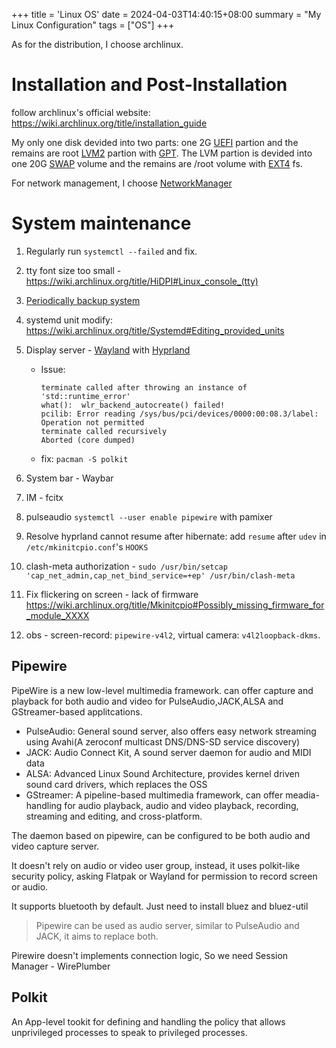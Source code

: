 +++
title = 'Linux OS'
date = 2024-04-03T14:40:15+08:00
summary = "My Linux Configuration"
tags = ["OS"]
+++

As for the distribution, I choose archlinux.

# Installation and Post-Installation

follow archlinux's official website: <https://wiki.archlinux.org/title/installation_guide>

My only one disk devided into two parts: one 2G [UEFI](https://wiki.archlinux.org/title/Unified_Extensible_Firmware_Interface) partion and the remains are root [LVM2](https://wiki.archlinux.org/title/Install_Arch_Linux_on_LVM) partion with [GPT](https://wiki.archlinux.org/title/Partitioning#GUID_Partition_Table). The LVM partion is devided into one 20G [SWAP](https://wiki.archlinux.org/title/Swap) volume and the remains are /root volume with [EXT4](https://wiki.archlinux.org/title/Ext4) fs.

For network management, I choose [NetworkManager](https://wiki.archlinux.org/title/NetworkManager)

# System maintenance

1. Regularly run `systemctl --failed` and fix.
2. tty font size too small - <https://wiki.archlinux.org/title/HiDPI#Linux_console_(tty)>
3. [Periodically backup system](https://wiki.archlinux.org/title/Cron)
4. systemd unit modify: <https://wiki.archlinux.org/title/Systemd#Editing_provided_units>
5. Display server - [Wayland](https://wiki.archlinux.org/title/Wayland) with [Hyprland](https://wiki.archlinux.org/title/Hyprland)

   - Issue:
     ```
     terminate called after throwing an instance of 'std::runtime_error'
     what():  wlr_backend_autocreate() failed!
     pcilib: Error reading /sys/bus/pci/devices/0000:00:08.3/label: Operation not permitted
     terminate called recursively
     Aborted (core dumped)
     ```
   - fix: `pacman -S polkit`

6. System bar - Waybar
7. IM - fcitx
8. pulseaudio `systemctl --user enable pipewire` with pamixer
9. Resolve hyprland cannot resume after hibernate: add `resume` after `udev` in `/etc/mkinitcpio.conf`'s `HOOKS`
10. clash-meta authorization - `sudo /usr/bin/setcap 'cap_net_admin,cap_net_bind_service=+ep' /usr/bin/clash-meta`
11. Fix flickering on screen - lack of firmware <https://wiki.archlinux.org/title/Mkinitcpio#Possibly_missing_firmware_for_module_XXXX>
12. obs - screen-record: `pipewire-v4l2`, virtual camera: `v4l2loopback-dkms`.

## Pipewire

PipeWire is a new low-level multimedia framework. can offer capture and playback for both audio and video for PulseAudio,JACK,ALSA and GStreamer-based applitcations.

- PulseAudio: General sound server, also offers easy network streaming using Avahi(A zeroconf multicast DNS/DNS-SD service discovery)
- JACK: Audio Connect Kit, A sound server daemon for audio and MIDI data
- ALSA: Advanced Linux Sound Architecture, provides kernel driven sound card drivers, which replaces the OSS
- GStreamer: A pipeline-based multimedia framework, can offer meadia-handling for audio playback, audio and video playback, recording, streaming and editing, and cross-platform.

The daemon based on pipewire, can be configured to be both audio and video capture server.

It doesn't rely on audio or video user group, instead, it uses polkit-like security policy, asking Flatpak or Wayland for permission to record screen or audio.

It supports bluetooth by default. Just need to install bluez and bluez-util

> Pipewire can be used as audio server, similar to PulseAudio and JACK, it aims to replace both.

Pirewire doesn't implements connection logic, So we need Session Manager - WirePlumber

## Polkit

An App-level tookit for defining and handling the policy that allows unprivileged processes to speak to privileged processes.
